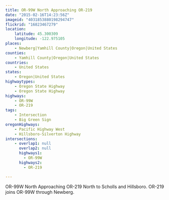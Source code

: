 ```yaml
---
title: OR-99W North Approaching OR-219
date: "2015-02-16T14:23:56Z"
imageid: "4031853880198294747"
flickrid: "16823467279"
location:
    latitude: 45.300309
    longitude: -122.975105
places:
    - Newberg|Yamhill County|Oregon|United States
counties:
    - Yamhill County|Oregon|United States
countries:
    - United States
states:
    - Oregon|United States
highwaytypes:
    - Oregon State Highway
    - Oregon State Highway
highways:
    - OR-99W
    - OR-219
tags:
    - Intersection
    - Big Green Sign
oregonHighways:
    - Pacific Highway West
    - Hillsboro-Silverton Highway
intersections:
    - overlap1: null
      overlap2: null
      highways1:
        - OR-99W
      highways2:
        - OR-219

---
```

OR-99W North Approaching OR-219 North to Scholls and Hillsboro.  OR-219 joins OR-99W through Newberg.